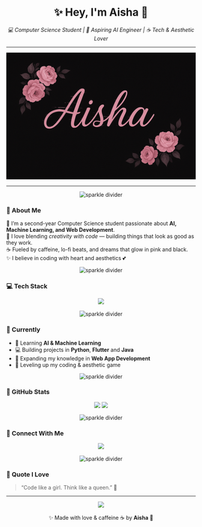 <!-- 🌸 My Improved GitHub Profile 🌸 -->

<h1 align="center">✨ Hey, I'm Aisha 🌸</h1>

<p align="center">
  <em>💻 Computer Science Student | 🌷 Aspiring AI Engineer | ☕ Tech & Aesthetic Lover</em>
</p>

---

<p align="center">
  <img src="https://github.com/syd-xo/syd-xo/blob/main/banner.png" width="800px" alt="Aisha Banner"/>
</p>

---

<p align="center">
  <img src="https://i.pinimg.com/originals/9d/32/1a/9d321ab8655373e6a8db8c2a2c52e3ec.gif" width="100%" height="2px" alt="sparkle divider"/>
</p>

### 🖤 About Me  
🌸 I’m a second-year Computer Science student passionate about **AI, Machine Learning, and Web Development**.  
🌙 I love blending *creativity with code* — building things that look as good as they work.  
☕ Fueled by caffeine, lo-fi beats, and dreams that glow in pink and black.  
✨ I believe in coding with heart and aesthetics 💕  

<p align="center">
  <img src="https://i.pinimg.com/originals/9d/32/1a/9d321ab8655373e6a8db8c2a2c52e3ec.gif" width="100%" height="2px" alt="sparkle divider"/>
</p>

### 💻 Tech Stack  
<p align="center">
  <img src="https://skillicons.dev/icons?i=python,java,html,css,js,git,github,postgresql" />
</p>

<p align="center">
  <img src="https://i.pinimg.com/originals/9d/32/1a/9d321ab8655373e6a8db8c2a2c52e3ec.gif" width="100%" height="2px" alt="sparkle divider"/>
</p>

### 🌸 Currently  
- 🌱 Learning **AI & Machine Learning**  
- 💻 Building projects in **Python**, **Flutter** and **Java**  
- 🧠 Expanding my knowledge in **Web App Development**  
- 🎯 Leveling up my coding & aesthetic game  

<p align="center">
  <img src="https://i.pinimg.com/originals/9d/32/1a/9d321ab8655373e6a8db8c2a2c52e3ec.gif" width="100%" height="2px" alt="sparkle divider"/>
</p>

### 🌙 GitHub Stats  
<p align="center">
  <img src="https://github-readme-stats.vercel.app/api?username=syd-xo&show_icons=true&theme=tokyonight&title_color=ffb6c1&icon_color=ffb6c1&text_color=cfcfcf&bg_color=000000" height="160" />
  <img src="https://github-readme-streak-stats.herokuapp.com/?user=syd-xo&theme=tokyonight_duo&background=000000&ring=ffb6c1&fire=ffb6c1&currStreakLabel=ffb6c1" height="160" />
</p>

<p align="center">
  <img src="https://i.pinimg.com/originals/9d/32/1a/9d321ab8655373e6a8db8c2a2c52e3ec.gif" width="100%" height="2px" alt="sparkle divider"/>
</p>

### 💌 Connect With Me  
<p align="center">
  <a href="mailto:sydneyaisha4@gmail.com">
    <img src="https://img.shields.io/badge/Email-FFB6C1?style=for-the-badge&logo=gmail&logoColor=000000" />
  </a>
</p>

<p align="center">
  <img src="https://i.pinimg.com/originals/9d/32/1a/9d321ab8655373e6a8db8c2a2c52e3ec.gif" width="100%" height="2px" alt="sparkle divider"/>
</p>

### 🌷 Quote I Love  
> “Code like a girl. Think like a queen.” 👑  

---

<p align="center">
  <img src="https://i.pinimg.com/originals/6b/d7/f7/6bd7f7edbca061db1f6ec8d61e12643f.gif" width="150px" />
</p>

<p align="center">✨ Made with love & caffeine ☕ by <strong>Aisha</strong> 🌸</p>
